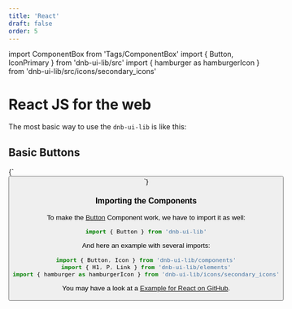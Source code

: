 ```yaml
---
title: 'React'
draft: false
order: 5
---
```


import ComponentBox from 'Tags/ComponentBox'
import { Button, IconPrimary } from 'dnb-ui-lib/src'
import { hamburger as hamburgerIcon } from 'dnb-ui-lib/src/icons/secondary_icons'

# React JS for the web

The most basic way to use the `dnb-ui-lib` is like this:

## Basic Buttons

<ComponentBox>
{`
<Button text="Basic Button" />
`}
</ComponentBox>

### Importing the Components

To make the [Button](/uilib/components/button) Component work, we have to import it as well:

```js
import { Button } from 'dnb-ui-lib'
```

And here an example with several imports:

```js
import { Button, Icon } from 'dnb-ui-lib/components'
import { H1, P, Link } from 'dnb-ui-lib/elements'
import { hamburger as hamburgerIcon } from 'dnb-ui-lib/icons/secondary_icons'
```

You may have a look at a [Example for React on GitHub](https://github.com/dnbexperience/eufemia/tree/develop/packages/examples/example-react).
